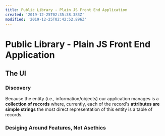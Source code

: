```yaml
---
title: Public Library - Plain JS Front End Application
created: '2019-12-25T02:35:38.383Z'
modified: '2019-12-25T02:42:52.896Z'
---
```


# Public Library - Plain JS Front End Application

## The UI

### Discovery

Because the entity (i.e., information/objects) our application manages is a **collection of records** where, currently, each of the record's **attributes are simple strings** the most direct representation of this entity is a table of records.

### Desiging Around Features, Not Asethics
